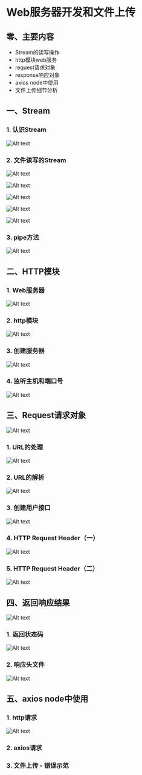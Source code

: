 # Web服务器开发和文件上传

## 零、主要内容

- Stream的读写操作
- http模块web服务
- request请求对象
- response响应对象
- axios node中使用
- 文件上传细节分析

## 一、Stream

### 1. 认识Stream

![Alt text](image-17.png)

### 2. 文件读写的Stream

![Alt text](image-16.png)

![Alt text](image-18.png)

![Alt text](image-19.png)

![Alt text](image-20.png)

![Alt text](image-21.png)

### 3. pipe方法

![Alt text](image-22.png)

## 二、HTTP模块

### 1. Web服务器

![Alt text](image-23.png)

### 2. http模块

![Alt text](image-24.png)

### 3. 创建服务器

![Alt text](image-25.png)

### 4. 监听主机和端口号

![Alt text](image-26.png)

## 三、Request请求对象

![Alt text](image-27.png)

### 1. URL的处理

![Alt text](image-30.png)

### 2. URL的解析

![Alt text](image-28.png)

### 3. 创建用户接口

![Alt text](image-29.png)

### 4. HTTP Request Header（一）

![Alt text](image-31.png)

### 5. HTTP Request Header（二）

![Alt text](image-32.png)

## 四、返回响应结果

![Alt text](image-33.png)

### 1. 返回状态码

![Alt text](image-34.png)

### 2. 响应头文件

![Alt text](image-35.png)

## 五、axios node中使用

### 1. http请求

![Alt text](image-36.png)

### 2. axios请求

### 3. 文件上传 - 错误示范
